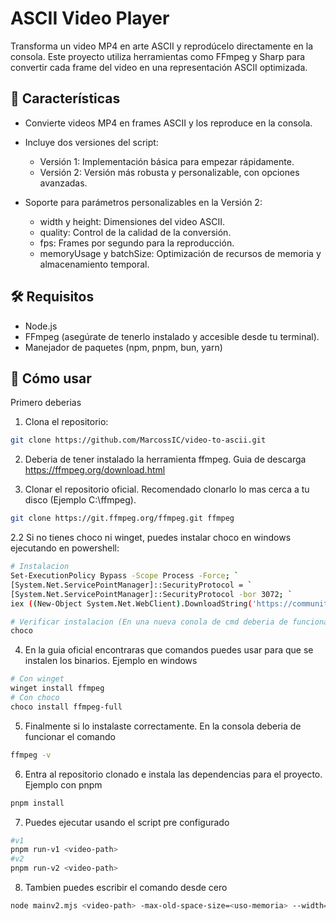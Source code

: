 # ASCII Video Player

Transforma un video MP4 en arte ASCII y reprodúcelo directamente en la consola. Este proyecto utiliza herramientas como FFmpeg y Sharp para convertir cada frame del video en una representación ASCII optimizada.

## 🚀 Características

- Convierte videos MP4 en frames ASCII y los reproduce en la consola.

- Incluye dos versiones del script:
    - Versión 1: Implementación básica para empezar rápidamente.
    - Versión 2: Versión más robusta y personalizable, con opciones avanzadas.

- Soporte para parámetros personalizables en la Versión 2:
    - width y height: Dimensiones del video ASCII.
    - quality: Control de la calidad de la conversión.
    - fps: Frames por segundo para la reproducción.
    - memoryUsage y batchSize: Optimización de recursos de memoria y almacenamiento temporal.

## 🛠️ Requisitos
- Node.js
- FFmpeg (asegúrate de tenerlo instalado y accesible desde tu terminal).
- Manejador de paquetes (npm, pnpm, bun, yarn)


## 📂 Cómo usar

Primero deberias

1. Clona el repositorio:
```bash
git clone https://github.com/MarcossIC/video-to-ascii.git 
```

2. Deberia de tener instalado la herramienta ffmpeg. Guia de descarga  https://ffmpeg.org/download.html  

3. Clonar el repositorio oficial. Recomendado clonarlo lo mas cerca a tu disco (Ejemplo C:\ffmpeg).
```bash
git clone https://git.ffmpeg.org/ffmpeg.git ffmpeg
```

2.2 Si no tienes choco ni winget, puedes instalar choco en windows ejecutando en powershell:
```bash
# Instalacion
Set-ExecutionPolicy Bypass -Scope Process -Force; `
[System.Net.ServicePointManager]::SecurityProtocol = `
[System.Net.ServicePointManager]::SecurityProtocol -bor 3072; `
iex ((New-Object System.Net.WebClient).DownloadString('https://community.chocolatey.org/install.ps1'))

# Verificar instalacion (En una nueva conola de cmd deberia de funcionar:)
choco
```

4. En la guia oficial encontraras que comandos puedes usar para que se instalen los binarios. Ejemplo en windows
```bash
# Con winget
winget install ffmpeg
# Con choco
choco install ffmpeg-full
```

5. Finalmente si lo instalaste correctamente. En la consola deberia de funcionar el comando
```bash
ffmpeg -v
```

6. Entra al repositorio clonado e instala las dependencias para el proyecto. Ejemplo con pnpm
```bash
pnpm install
```

7. Puedes ejecutar usando el script pre configurado
```bash
#v1
pnpm run-v1 <video-path>
#v2
pnpm run-v2 <video-path>
```

8. Tambien puedes escribir el comando desde cero
```bash
node mainv2.mjs <video-path> -max-old-space-size=<uso-memoria> --width=<ancho> --height=<alto> --fps=<fps> --quality=<calidad> --batch=<tamaño-de-lotes>
```
